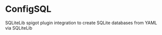 # ConfigSQL
SQLiteLib spigot plugin integration to create SQLite databases from YAML via SQLiteLib

